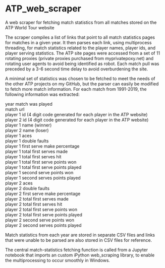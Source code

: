# ATP_web_scraper
A web scraper for fetching match statistics from all matches stored on the ATP World Tour website

The scraper compiles a list of links that point to all match statistics pages for matches in a given year. It then parses each link, using multiprocess threading, for match statistics related to the player names, player ids, and player serving statistics. The ATP site pages were accessed from a set of 11 rotating proxies (private proxies purchased from myprivatepoxy.net) and rotating user agents to avoid being identified as robot. Each match pull was preceded by a 3-6 second time delay to avoid overburdening the site.

A minimal set of statistics was chosen to be fetched to meet the needs of the other ATP projects on my GitHub, but the parser can easily be modified to fetch more match information. For each match from 1991-2019, the following information was extracted:

year match was played </br>
match url </br>
player 1 id (4 digit code generated for each player in the ATP website) </br>
player 2 id (4 digit code generated for each player in the ATP website) </br>
player 1 name (winner) </br>
player 2 name (loser) </br>
player 1 aces </br>
player 1 double faults </br>
player 1 first serve make percentage </br>
player 1 total first serves made </br>
player 1 total first serves hit </br>
player 1 total first serve points won </br>
player 1 total first serve points played </br>
player 1 second serve points won </br>
player 1 second serves points played </br>
player 2 aces </br>
player 2 double faults </br>
player 2 first serve make percentage </br>
player 2 total first serves made </br>
player 2 total first serves hit </br>
player 2 total first serve points won </br>
player 2 total first serve points played </br>
player 2 second serve points won </br>
player 2 second serves points played </br>


Match statistics from each year are stored in separate CSV files and links that were unable to be parsed are also stored in CSV files for reference. 

The central match-statistics fetching function is called from a Jupyter notebook that imports an custom iPython web_scraping library, to enable the multiprocessing to occur smoothly in Windows. 



